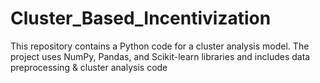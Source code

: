 # Cluster_Based_Incentivization
This repository contains a Python code for a cluster analysis model. The project uses NumPy, Pandas, and Scikit-learn libraries and includes data preprocessing &amp; cluster analysis code
